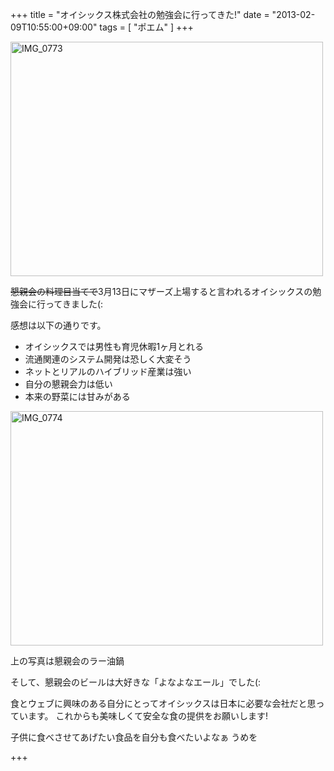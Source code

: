 +++
title =  "オイシックス株式会社の勉強会に行ってきた!"
date =  "2013-02-09T10:55:00+09:00"
tags = [ "ポエム" ]
+++
<p><a href="http://www.flickr.com/photos/68742489@N02/8437595470/" title="IMG_0773 by umeyuki1326, on Flickr"><img src="http://farm9.staticflickr.com/8327/8437595470_e2c62d44d4.jpg" width="500" height="375" alt="IMG_0773"></a></p>

<p><del datetime="2013-02-09T01:43:10+00:00">懇親会の料理目当てで</del>3月13日にマザーズ上場すると言われるオイシックスの勉強会に行ってきました(:</p>

<p>感想は以下の通りです。</p>

<!--more-->


- オイシックスでは男性も育児休暇1ヶ月とれる
- 流通関連のシステム開発は恐しく大変そう
- ネットとリアルのハイブリッド産業は強い
- 自分の懇親会力は低い
- 本来の野菜には甘みがある


<p><a href="http://www.flickr.com/photos/68742489@N02/8436512645/" title="IMG_0774 by umeyuki1326, on Flickr"><img src="http://farm9.staticflickr.com/8214/8436512645_bd85aa9d71.jpg" width="500" height="375" alt="IMG_0774"></a></p>

<p>上の写真は懇親会のラー油鍋</p>

<p>そして、懇親会のビールは大好きな「よなよなエール」でした(:</p>

<p>食とウェブに興味のある自分にとってオイシックスは日本に必要な会社だと思っています。
これからも美味しくて安全な食の提供をお願いします!</p>

<div id="summary">
子供に食べさせてあげたい食品を自分も食べたいよなぁ うめを
</div>

+++
